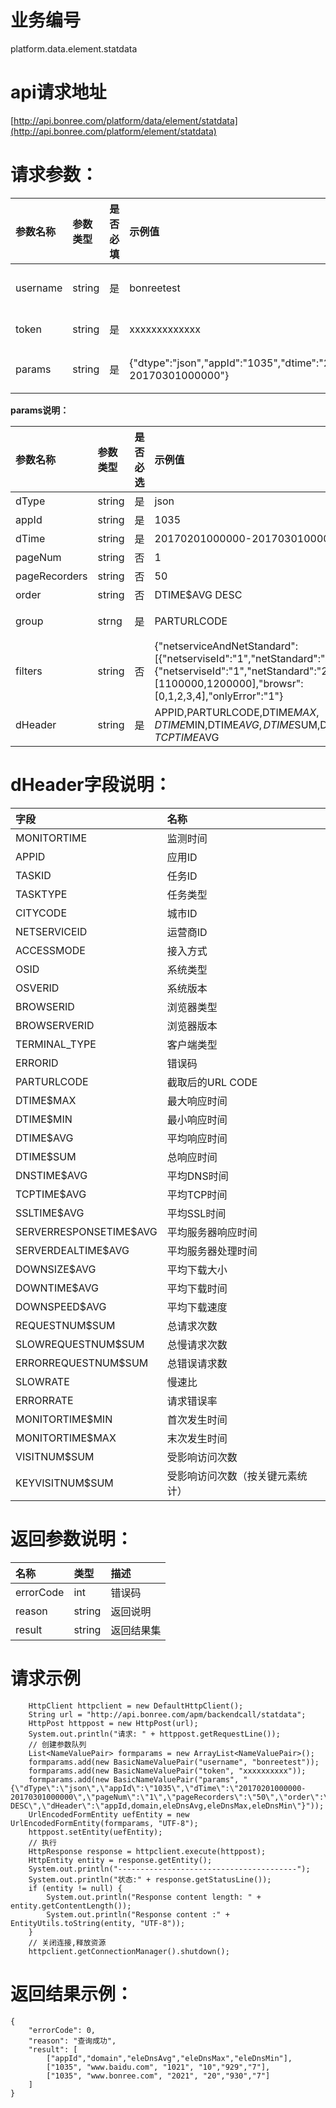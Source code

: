 # 业务编号

platform.data.element.statdata

# api请求地址

[http://api.bonree.com/platform/data/element/statdata](http://api.bonree.com/platform/element/statdata)

# 请求参数：

| 参数名称 | 参数类型 | 是否必填 | 示例值 | 参数说明 |
| :--- | :--- | :--- | :--- | :--- |
| username | string | 是 | bonreetest | 用户名 |
| token | string | 是 | xxxxxxxxxxxxx | 令牌 |
| params | string | 是 | {"dtype":"json","appId":"1035","dtime":"20170201000000-20170301000000"} | 参数json |

**params说明：**

| 参数名称 | 参数类型 | 是否必选 | 示例值 | 参数说明 |
| :--- | :--- | :--- | :--- | :--- |
| dType | string | 是 | json | 数据类型\(csv、json\) |
| appId | string | 是 | 1035 | 应用ID |
| dTime | string | 是 | 20170201000000-20170301000000 | 查询时间范围 |
| pageNum | string | 否 | 1 | 页码 |
| pageRecorders | string | 否 | 50 | 每页行数 |
| order | string | 否 | DTIME$AVG DESC | 排序字段 |
| group | strng | 是 | PARTURLCODE | 分组字段（APPID,TASKID,TASKTYPE,CITYCODE,NETSERVICEID,ACCESSMODE,OSID,OSVERID,BROWSERID,BROWSERVERID,ERRORID,PARTURLCODE） |
| filters | string | 否 | {"netserviceAndNetStandard":\[{"netserviseId":"1","netStandard":"1"},{"netserviseId":"1","netStandard":"2"}\],"cityCode":\[1100000,1200000\],"browsr":\[0,1,2,3,4\],"onlyError":"1"} | 过滤条件：netserviceAndNetStandard:运营商&网络接入方式；cityCode:地域；browsr:浏览器；onlyError:0-只查正确数据;1-只查错误数据； |
| dHeader | string | 是 | APPID,PARTURLCODE,DTIME$MAX,DTIME$MIN,DTIME$AVG,DTIME$SUM,DNSTIME$AVG,TCPTIME$AVG | \*指标数据项 |

# dHeader字段说明：

| 字段 | 名称 |
| :--- | :--- |
| MONITORTIME | 监测时间 |
| APPID | 应用ID |
| TASKID | 任务ID |
| TASKTYPE | 任务类型 |
| CITYCODE | 城市ID |
| NETSERVICEID | 运营商ID |
| ACCESSMODE | 接入方式 |
| OSID | 系统类型 |
| OSVERID | 系统版本 |
| BROWSERID | 浏览器类型 |
| BROWSERVERID | 浏览器版本 |
| TERMINAL\_TYPE | 客户端类型 |
| ERRORID | 错误码 |
| PARTURLCODE | 截取后的URL CODE |
| DTIME$MAX | 最大响应时间 |
| DTIME$MIN | 最小响应时间 |
| DTIME$AVG | 平均响应时间 |
| DTIME$SUM | 总响应时间 |
| DNSTIME$AVG | 平均DNS时间 |
| TCPTIME$AVG | 平均TCP时间 |
| SSLTIME$AVG | 平均SSL时间 |
| SERVERRESPONSETIME$AVG | 平均服务器响应时间 |
| SERVERDEALTIME$AVG | 平均服务器处理时间 |
| DOWNSIZE$AVG | 平均下载大小 |
| DOWNTIME$AVG | 平均下载时间 |
| DOWNSPEED$AVG | 平均下载速度 |
| REQUESTNUM$SUM | 总请求次数 |
| SLOWREQUESTNUM$SUM | 总慢请求次数 |
| ERRORREQUESTNUM$SUM | 总错误请求数 |
| SLOWRATE | 慢速比 |
| ERRORRATE | 请求错误率 |
| MONITORTIME$MIN | 首次发生时间 |
| MONITORTIME$MAX | 末次发生时间 |
| VISITNUM$SUM | 受影响访问次数 |
| KEYVISITNUM$SUM | 受影响访问次数（按关键元素统计） |

# 返回参数说明：

| 名称 | 类型 | 描述 |
| :--- | :--- | :--- |
| errorCode | int | 错误码 |
| reason | string | 返回说明 |
| result | string | 返回结果集 |

# 请求示例

```
    HttpClient httpclient = new DefaultHttpClient();
    String url = "http://api.bonree.com/apm/backendcall/statdata";
    HttpPost httppost = new HttpPost(url);
    System.out.println("请求: " + httppost.getRequestLine());
    // 创建参数队列
    List<NameValuePair> formparams = new ArrayList<NameValuePair>();
    formparams.add(new BasicNameValuePair("username", "bonreetest"));
    formparams.add(new BasicNameValuePair("token", "xxxxxxxxxx"));
    formparams.add(new BasicNameValuePair("params", "{\"dType\":\"json\",\"appId\":\"1035\",\"dTime\":\"20170201000000-20170301000000\",\"pageNum\":\"1\",\"pageRecorders\":\"50\",\"order\":\"DTIME$AVG DESC\",\"dHeader\":\"appId,domain,eleDnsAvg,eleDnsMax,eleDnsMin\"}"));
    UrlEncodedFormEntity uefEntity = new UrlEncodedFormEntity(formparams, "UTF-8");
    httppost.setEntity(uefEntity);
    // 执行
    HttpResponse response = httpclient.execute(httppost);
    HttpEntity entity = response.getEntity();
    System.out.println("----------------------------------------");
    System.out.println("状态:" + response.getStatusLine());
    if (entity != null) {
        System.out.println("Response content length: " + entity.getContentLength());
        System.out.println("Response content :" + EntityUtils.toString(entity, "UTF-8"));
    }
    // 关闭连接,释放资源
    httpclient.getConnectionManager().shutdown();
```

# 返回结果示例：

```
{
    "errorCode": 0,
    "reason": "查询成功",
    "result": [
        ["appId","domain","eleDnsAvg","eleDnsMax","eleDnsMin"],
        ["1035", "www.baidu.com", "1021", "10","929","7"],
        ["1035", "www.bonree.com", "2021", "20","930","7"]
    ]
}
```



